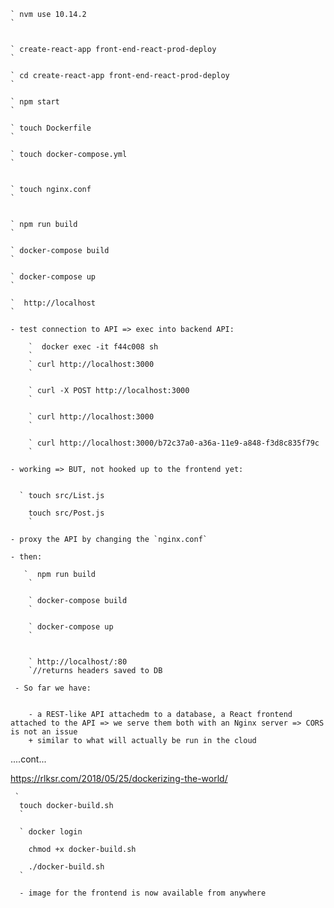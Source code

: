 

    ` nvm use 10.14.2
    `


    ` create-react-app front-end-react-prod-deploy
    `

    ` cd create-react-app front-end-react-prod-deploy
    `

    ` npm start
    `

    ` touch Dockerfile
    `

    ` touch docker-compose.yml
    `


    ` touch nginx.conf
    `


    ` npm run build
    `

    ` docker-compose build
    `

    ` docker-compose up
    `

    `  http://localhost
    `

    - test connection to API => exec into backend API:

        `  docker exec -it f44c008 sh
        `
        ` curl http://localhost:3000
        `

        ` curl -X POST http://localhost:3000
        `

        ` curl http://localhost:3000
        `

        ` curl http://localhost:3000/b72c37a0-a36a-11e9-a848-f3d8c835f79c
        `

    - working => BUT, not hooked up to the frontend yet:


      ` touch src/List.js

        touch src/Post.js
        `

    - proxy the API by changing the `nginx.conf`

    - then:

       `  npm run build
        `

        ` docker-compose build
        `

        ` docker-compose up
        `


        ` http://localhost/:80
        `//returns headers saved to DB

     - So far we have:


        - a REST-like API attachedm to a database, a React frontend attached to the API => we serve them both with an Nginx server => CORS is not an issue
        + similar to what will actually be run in the cloud


....cont...  

  https://rlksr.com/2018/05/25/dockerizing-the-world/

     `
      touch docker-build.sh
      `

      ` docker login

        chmod +x docker-build.sh

        ./docker-build.sh
      `

      - image for the frontend is now available from anywhere

